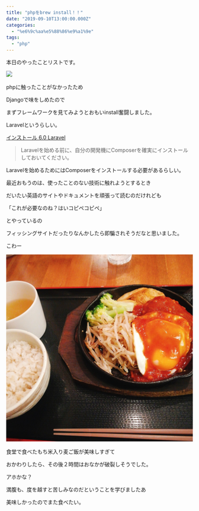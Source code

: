 ```yaml
---
title: "phpをbrew install！！"
date: "2019-09-10T13:00:00.000Z"
categories: 
  - "%e6%9c%aa%e5%88%86%e9%a1%9e"
tags: 
  - "php"
---
```


本日のやったことリストです。

![](http://wp.suwa3.me/wp-content/uploads/2019/09/e382b9e382afe383aae383bce383b3e382b7e383a7e38383e38388-2019-09-11-18.50.15.png?w=562)

phpに触ったことがなかったため

Djangoで味をしめたので

まずフレームワークを見てみようとおもいinstall奮闘しました。

Laravelというらしい。

[インストール 6.0 Laravel](https://readouble.com/laravel/6.0/ja/installation.html)

> Laravelを始める前に、自分の開発機にComposerを確実にインストールしておいてください。

Laravelを始めるためにはComposerをインストールする必要があるらしい。

  
最近おもうのは、使ったことのない技術に触れようとするとき

だいたい英語のサイトやドキュメントを頑張って読むのだけれども

「これが必要なのね？はいコピペコピペ」

とやっているの

フィッシングサイトだったりなんかしたら即騙されそうだなと思いました。

こわー

![](images/0ad7766b6c57a2eb.jpeg)

食堂で食べたもち米入り麦ご飯が美味しすぎて

おかわりしたら、その後２時間はおなかが破裂しそうでした。

アホかな？

満腹も、度を越すと苦しみなのだということを学びましたあ

美味しかったのでまた食べたい。
